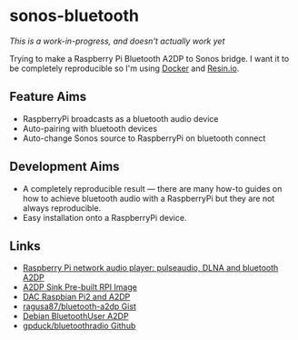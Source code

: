 # sonos-bluetooth

*This is a work-in-progress, and doesn't actually work yet*

Trying to make a Raspberry Pi Bluetooth A2DP to Sonos bridge. I want it to be completely reproducible so I'm using [Docker](https://www.docker.com/) and [Resin.io](https://resin.io/).

## Feature Aims
* RaspberryPi broadcasts as a bluetooth audio device
* Auto-pairing with bluetooth devices
* Auto-change Sonos source to RaspberryPi on bluetooth connect

## Development Aims
* A completely reproducible result &mdash; there are many how-to guides on how to achieve bluetooth audio with a RaspberryPi but they are not always reproducible.
* Easy installation onto a RaspberryPi device.

## Links
* [Raspberry Pi network audio player: pulseaudio, DLNA and bluetooth A2DP](http://rootprompt.apatsch.net/2013/02/20/raspberry-pi-network-audio-player-pulseaudio-dlna-and-bluetooth-a2dp-part-1-pulseaudio/)
* [A2DP Sink Pre-built RPI Image](http://www.raspberrypi.org/forums/viewtopic.php?t=33943&p=347843)
* [DAC Raspbian Pi2 and A2DP](https://www.hifiberry.com/forums/topic/dac-raspbian-pi2-and-a2dp/)
* [ragusa87/bluetooth-a2dp Gist](https://gist.github.com/ragusa87/6687903)
* [Debian BluetoothUser A2DP](https://wiki.debian.org/BluetoothUser/a2dp)
* [gpduck/bluetoothradio Github](https://github.com/gpduck/bluetoothradio)
